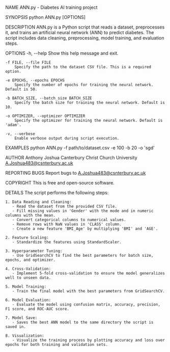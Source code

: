 NAME
    ANN.py - Diabetes AI training project

SYNOPSIS
    python ANN.py [OPTIONS]

DESCRIPTION
    ANN.py is a Python script that reads a dataset, preprocesses it, and trains an artificial neural network (ANN) to predict diabetes. The script includes data cleaning, preprocessing, model training, and evaluation steps.

OPTIONS
    -h, --help
        Show this help message and exit.

    -f FILE, --file FILE
        Specify the path to the dataset CSV file. This is a required option.

    -e EPOCHS, --epochs EPOCHS
        Specify the number of epochs for training the neural network. Default is 50.
        
    -b BATCH_SIZE, --batch_size BATCH_SIZE
        Specify the batch size for training the neural network. Default is 10.

    -o OPTIMIZER, --optimizer OPTIMIZER
        Specify the optimizer for training the neural network. Default is 'adam'.

    -v, --verbose
        Enable verbose output during script execution.

EXAMPLES
    python ANN.py -f path/to/dataset.csv -e 100 -b 20 -o 'sgd'

AUTHOR
    Anthony Joshua
    Canterbury Christ Church University
    A.Joshua483@csnterbury.ac.uk

REPORTING BUGS
    Report bugs to A.Joshua483@csnterbury.ac.uk 

COPYRIGHT
    This is free and open-source software.

DETAILS
    The script performs the following steps:

    1. Data Reading and Cleaning:
       - Read the dataset from the provided CSV file.
       - Fill missing values in 'Gender' with the mode and in numeric columns with the mean.
       - Convert categorical columns to numerical values.
       - Remove rows with NaN values in 'CLASS' column.
       - Create a new feature 'BMI_Age' by multiplying 'BMI' and 'AGE'.

    2. Feature Scaling:
       - Standardize the features using StandardScaler.

    3. Hyperparameter Tuning:
       - Use GridSearchCV to find the best parameters for batch size, epochs, and optimizer.

    4. Cross-Validation:
       - Implement 5-fold cross-validation to ensure the model generalizes well to unseen data.

    5. Model Training:
       - Train the final model with the best parameters from GridSearchCV.

    6. Model Evaluation:
       - Evaluate the model using confusion matrix, accuracy, precision, F1 score, and ROC-AUC score.

    7. Model Save:
       - Saves the best ANN model to the same directory the script is saved in.

    8. Visualization:
       - Visualize the training process by plotting accuracy and loss over epochs for both training and validation sets.